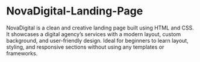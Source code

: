 # NovaDigital-Landing-Page
NovaDigital is a clean and creative landing page built using HTML and CSS. It showcases a digital agency’s services with a modern layout, custom background, and user-friendly design. Ideal for beginners to learn layout, styling, and responsive sections without using any templates or frameworks.
